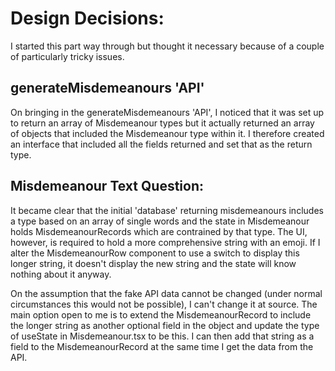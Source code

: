 # Design Decisions:

I started this part way through but thought it necessary because of a couple of particularly tricky issues.

## generateMisdemeanours 'API'
On bringing in the generateMisdemeanours 'API', I noticed that it was set up to return an array of Misdemeanour types but it actually returned an array of objects that included the Misdemeanour type within it.  I therefore created an interface that included all the fields returned and set that as the return type.

## Misdemeanour Text Question:
It became clear that the initial 'database' returning misdemeanours includes a type based on  an array of single words and the state in Misdemeanour holds MisdemeanourRecords which are contrained by that type.  The UI, however, is required to hold a more comprehensive string with an emoji.  If I alter the MisdemeanourRow component to use a switch to display this longer string, it doesn't display the new string and the state will know nothing about it anyway. 

On the assumption that the fake API data cannot be changed (under normal circumstances this would not be possible), I can't change it at source.
The main option open to me is to extend the MisdemeanourRecord to include the longer string as another optional field in the object and update the type of useState in Misdemeanour.tsx to be this. I can then add that string as a field to the MisdemeanourRecord at the same time I get the data from the API.

